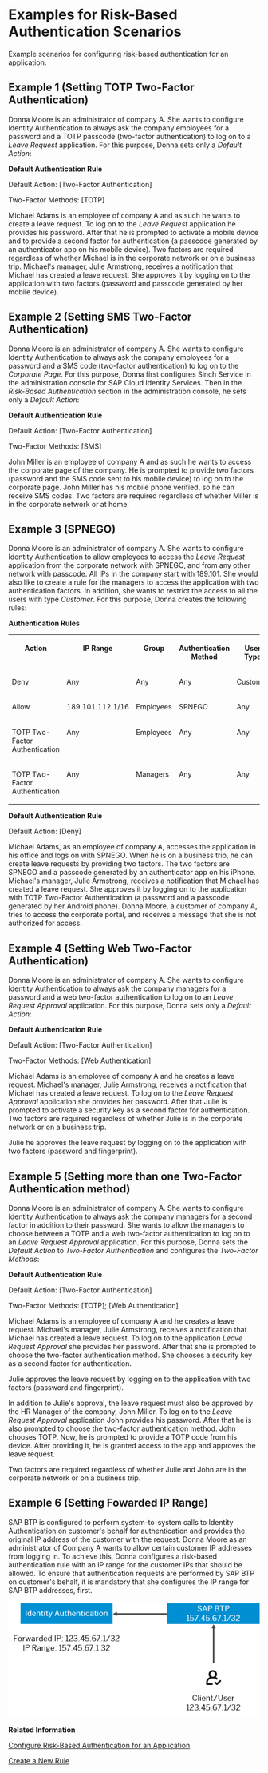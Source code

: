 <!-- loiofedc77c708144c54bf78084c604af4b5 -->

# Examples for Risk-Based Authentication Scenarios

Example scenarios for configuring risk-based authentication for an application.



<a name="loiofedc77c708144c54bf78084c604af4b5__section_frx_dmw_tzb"/>

## Example 1 \(Setting TOTP Two-Factor Authentication\)

Donna Moore is an administrator of company A. She wants to configure Identity Authentication to always ask the company employees for a password and a TOTP passcode \(two-factor authentication\) to log on to a *Leave Request* application. For this purpose, Donna sets only a *Default Action*:

**Default Authentication Rule**

Default Action: [Two-Factor Authentication\]

Two-Factor Methods: [TOTP\]

Michael Adams is an employee of company A and as such he wants to create a leave request. To log on to the *Leave Request* application he provides his password. After that he is prompted to activate a mobile device and to provide a second factor for authentication \(a passcode generated by an authenticator app on his mobile device\). Two factors are required regardless of whether Michael is in the corporate network or on a business trip. Michael's manager, Julie Armstrong, receives a notification that Michael has created a leave request. She approves it by logging on to the application with two factors \(password and passcode generated by her mobile device\).



<a name="loiofedc77c708144c54bf78084c604af4b5__section_hly_5ww_hhb"/>

## Example 2 \(Setting SMS Two-Factor Authentication\)

Donna Moore is an administrator of company A. She wants to configure Identity Authentication to always ask the company employees for a password and a SMS code \(two-factor authentication\) to log on to the *Corporate Page*. For this purpose, Donna first configures Sinch Service in the administration console for SAP Cloud Identity Services. Then in the *Risk-Based Authentication* section in the administration console, he sets only a *Default Action*:

**Default Authentication Rule**

Default Action: [Two-Factor Authentication\]

Two-Factor Methods: [SMS\]

John Miller is an employee of company A and as such he wants to access the corporate page of the company. He is prompted to provide two factors \(password and the SMS code sent to his mobile device\) to log on to the corporate page. John Miller has his mobile phone verified, so he can receive SMS codes. Two factors are required regardless of whether Miller is in the corporate network or at home.



<a name="loiofedc77c708144c54bf78084c604af4b5__section_grx_dmw_tzb"/>

## Example 3 \(SPNEGO\)

Donna Moore is an administrator of company A. She wants to configure Identity Authentication to allow employees to access the *Leave Request* application from the corporate network with SPNEGO, and from any other network with passcode. All IPs in the company start with 189.101. She would also like to create a rule for the managers to access the application with two authentication factors. In addition, she wants to restrict the access to all the users with type *Customer*. For this purpose, Donna creates the following rules:

**Authentication Rules**


<table>
<tr>
<th valign="top" align="center">

Action

</th>
<th valign="top" align="center">

IP Range

</th>
<th valign="top" align="center">

Group

</th>
<th valign="top">

Authentication Method

</th>
<th valign="top">

User Type

</th>
</tr>
<tr>
<td valign="top">

Deny

</td>
<td valign="top">

Any

</td>
<td valign="top">

Any

</td>
<td valign="top">

Any

</td>
<td valign="top">

Customer

</td>
</tr>
<tr>
<td valign="top">

Allow

</td>
<td valign="top">

189.101.112.1/16

</td>
<td valign="top">

Employees

</td>
<td valign="top">

SPNEGO

</td>
<td valign="top">

Any

</td>
</tr>
<tr>
<td valign="top">

TOTP Two-Factor Authentication

</td>
<td valign="top">

Any

</td>
<td valign="top">

Employees

</td>
<td valign="top">

Any

</td>
<td valign="top">

Any

</td>
</tr>
<tr>
<td valign="top">

TOTP Two-Factor Authentication

</td>
<td valign="top">

Any

</td>
<td valign="top">

Managers

</td>
<td valign="top">

Any

</td>
<td valign="top">

Any

</td>
</tr>
</table>

**Default Authentication Rule**

Default Action: [Deny\]

Michael Adams, as an employee of company A, accesses the application in his office and logs on with SPNEGO. When he is on a business trip, he can create leave requests by providing two factors. The two factors are SPNEGO and а passcode generated by an authenticator app on his iPhone. Michael's manager, Julie Armstrong, receives a notification that Michael has created a leave request. She approves it by logging on to the application with TOTP Two-Factor Authentication \(a password and a passcode generated by her Android phone\). Donna Moore, a customer of company A, tries to access the corporate portal, and receives a message that she is not authorized for access.



<a name="loiofedc77c708144c54bf78084c604af4b5__section_bp5_w5p_hnb"/>

## Example 4 \(Setting Web Two-Factor Authentication\)

Donna Moore is an administrator of company A. She wants to configure Identity Authentication to always ask the company managers for a password and a web two-factor authentication to log on to an *Leave Request Approval* application. For this purpose, Donna sets only a *Default Action*:

**Default Authentication Rule**

Default Action: [Two-Factor Authentication\]

Two-Factor Methods: [Web Authentication\]

Michael Adams is an employee of company A and he creates a leave request. Michael's manager, Julie Armstrong, receives a notification that Michael has created a leave request. To log on to the *Leave Request Approval* application she provides her password. After that Julie is prompted to activate a security key as a second factor for authentication. Two factors are required regardless of whether Julie is in the corporate network or on a business trip.

Julie he approves the leave request by logging on to the application with two factors \(password and fingerprint\).



<a name="loiofedc77c708144c54bf78084c604af4b5__section_bss_sdh_znb"/>

## Example 5 \(Setting more than one Two-Factor Authentication method\)

Donna Moore is an administrator of company A. She wants to configure Identity Authentication to always ask the company managers for a second factor in addition to their password. She wants to allow the managers to choose between a TOTP and a web two-factor authentication to log on to an *Leave Request Approval* application. For this purpose, Donna sets the *Default Action* to *Two-Factor Authentication* and configures the *Two-Factor Methods*:

**Default Authentication Rule**

Default Action: [Two-Factor Authentication\]

Two-Factor Methods: [TOTP\]; [Web Authentication\]

Michael Adams is an employee of company A and he creates a leave request. Michael's manager, Julie Armstrong, receives a notification that Michael has created a leave request. To log on to the application *Leave Request Approval* she provides her password. After that she is prompted to choose the two-factor authentication method. She chooses a security key as a second factor for authentication.

Julie approves the leave request by logging on to the application with two factors \(password and fingerprint\).

In addition to Julie's approval, the leave request must also be approved by the HR Manager of the company, John Miller. To log on to the *Leave Request Approval* application John provides his password. After that he is also prompted to choose the two-factor authentication method. John chooses TOTP. Now, he is prompted to provide a TOTP code from his device. After providing it, he is granted access to the app and approves the leave request.

Two factors are required regardless of whether Julie and John are in the corporate network or on a business trip.



<a name="loiofedc77c708144c54bf78084c604af4b5__section_as2_mgf_t4b"/>

## Example 6 \(Setting Fowarded IP Range\)

SAP BTP is configured to perform system-to-system calls to Identity Authentication on customer's behalf for authentication and provides the original IP address of the customer with the request. Donna Moore as an administrator of Company A wants to allow certain customer IP addresses from logging in. To achieve this, Donna configures a risk-based authentication rule with an IP range for the customer IPs that should be allowed. To ensure that authentication requests are performed by SAP BTP on customer's behalf, it is mandatory that she configures the IP range for SAP BTP addresses, first.

![](images/IP_Ranges_Examples_b6f3ce1.png)

**Related Information**  


[Configure Risk-Based Authentication for an Application](configure-risk-based-authentication-for-an-application-bc52fbf.md#loiobc52fbf3d59447bbb6aa22f80d8b6056 "You can define rules for authentication according to different risk factors and apply actions like Allow, Deny, and Two-Factor Authentication.")

[Create a New Rule](create-a-new-rule-18d02ab.md "You can create rules for authentication according to different risk factors.")

